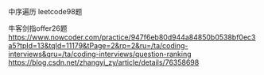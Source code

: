 中序遍历
leetcode98题

牛客剑指offer26题  
https://www.nowcoder.com/practice/947f6eb80d944a84850b0538bf0ec3a5?tpId=13&tqId=11179&tPage=2&rp=2&ru=/ta/coding-interviews&qru=/ta/coding-interviews/question-ranking
https://blog.csdn.net/zhangyi_zy/article/details/76358698